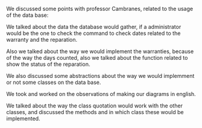 We discussed some points with professor Cambranes, related to the usage of the data base:

We talked about the data the database would gather, if a administrator would be the one to check the command to check dates related to the warranty and the reparation.

Also we talked about the way we would implement the warranties, because of the way the days counted, also we talked about the function related to show the status of the reparation.

We also discussed some abstractions about the way we would implemment or not some classes on the data base.

We took and worked on the observations of making our diagrams in english.

We talked about the way the class quotation would work with the other classes, and discussed the methods and in which class these would be implemented.

